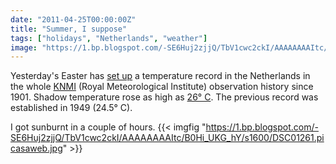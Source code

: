 ```yaml
---
date: "2011-04-25T00:00:00Z"
title: "Summer, I suppose"
tags: ["holidays", "Netherlands", "weather"]
image: "https://1.bp.blogspot.com/-SE6Huj2zjjQ/TbV1cwc2ckI/AAAAAAAAItc/B0Hi_UKG_hY/s1600/DSC01261.picasaweb.jpg"
---
```


Yesterday's Easter has [set up](http://www.nu.nl/binnenland/2499941/pasen-2011-vestigt-warmterecord.html) a temperature record in the Netherlands in the whole [KNMI](http://www.knmi.nl/) (Royal Meteorological Institute) observation history since 1901. Shadow temperature rose as high as [26° C](http://www.knmi.nl/climatology/daily_data/index.cgi?station=260&year=2011&month=04&day=24). The previous record was established in 1949 (24.5° C).

I got sunburnt in a couple of hours.
{{< imgfig "https://1.bp.blogspot.com/-SE6Huj2zjjQ/TbV1cwc2ckI/AAAAAAAAItc/B0Hi_UKG_hY/s1600/DSC01261.picasaweb.jpg" >}}

